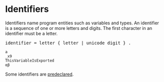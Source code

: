 # Identifiers

Identifiers name program entities such as variables and types. An identifier is a sequence of one or more letters and digits. The first character in an identifier must be a letter.

<pre>
<a id="identifier">identifier</a> = letter { letter | unicode_digit } .
</pre>

```
a
_x9
ThisVariableIsExported
αβ
```

Some identifiers are [predeclared](Declarations%20and%20scope/predeclared_identifiers.html).
